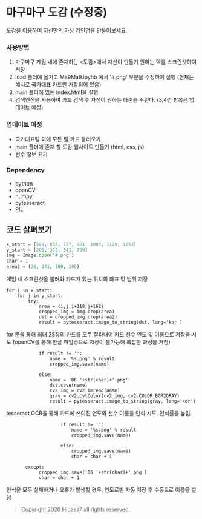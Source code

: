 # 마구마구 도감 (수정중)

도감을 이용하여 자신만의 가상 라인업을 만들어보세요.

### 사용방법

1. 마구마구 게임 내에 존재하는 <도감>에서 자신이 만들기 원하는 덱을 스크린샷하여 저장
2. load 폴더에 옮기고 Ma9Ma9.ipyhb 에서 '#.png' 부분을 수정하여 실행
(현재는 예시로 국가대표 카드만 저장되어 있음)
3. main 폴더에 있는 index.html을 실행
4. 검색엔진을 사용하여 카드 검색 후 자신이 원하는 타순을 꾸린다.
(3,4번 항목은 업데이트 예정)

### 업데이트 예정
- 국가대표팀 외에 모든 팀 카드 불러오기
- main 폴더에 존재 할 도감 웹사이트 만들기 (html, css, js)
- 선수 정보 표기

### Dependency

- python
- openCV
- numpy
- pytesseract
- PIL

## 코드 살펴보기

```python
x_start = [509, 633, 757, 881, 1005, 1129, 1253]
y_start = [205, 373, 541, 709]
img = Image.open('#.png')
char = 1
area2 = (20, 141, 100, 160)
```
게임 내 스크린샷을 불러와 카드가 있는 위치의 좌표 및 범위 저장

```
for i in x_start:
    for j in y_start:
        try:
            area = (i,j,i+118,j+162)
            cropped_img = img.crop(area)
            dst = cropped_img.crop(area2)
            result = pytesseract.image_to_string(dst, lang='kor')
```
for 문을 통해 최대 28장의 카드를 모두 잘라내어 카드 선수 연도 및 이름으로 저장을 시도
(openCV를 통해 한글 파일명으로 저장이 불가능해 복잡한 과정을 거침)

```
            if result != '':
                name = '%s.png' % result
                cropped_img.save(name)
                
            else:
                name = '06 '+str(char)+'.png'
                dst.save(name)
                cv2_img = cv2.imread(name)
                gray = cv2.cvtColor(cv2_img, cv2.COLOR_BGR2GRAY)
                result = pytesseract.image_to_string(gray, lang='kor')
```
tesseract OCR을 통해 카드에 쓰여진 연도와 선수 이름을 인식 시도, 인식률을 높임

```
                    if result != '':
                        name = '%s.png' % result
                        cropped_img.save(name)
                        
                    else:
                        cropped_img.save(name)
                        char = char + 1
                        
       except:
            cropped_img.save('06 '+str(char)+'.png')
            char = char + 1
```
인식을 모두 실패하거나 오류가 발생할 경우, 연도로만 자동 저장 후 수동으로 이름을 설정

> Copyright 2020 Hipass7 all rights reserved.
